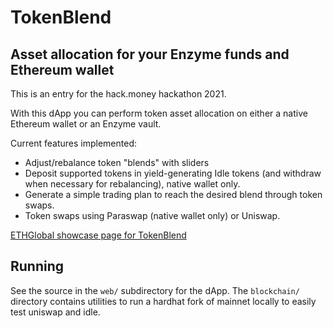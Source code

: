 # TokenBlend

## Asset allocation for your Enzyme funds and Ethereum wallet

This is an entry for the hack.money hackathon 2021.

With this dApp you can perform token asset allocation on either a native Ethereum wallet or an Enzyme vault.

Current features implemented:

* Adjust/rebalance token "blends" with sliders
* Deposit supported tokens in yield-generating Idle tokens (and withdraw when necessary for rebalancing), native wallet only.
* Generate a simple trading plan to reach the desired blend through token swaps.
* Token swaps using Paraswap (native wallet only) or Uniswap.

[ETHGlobal showcase page for TokenBlend](https://showcase.ethglobal.co/hackmoney2021/tokenblend)

## Running

See the source in the `web/` subdirectory for the dApp. The `blockchain/` directory contains utilities to run a hardhat fork of mainnet locally to easily test
uniswap and idle.

